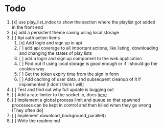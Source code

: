 # Todo
1. [x] use play_list_index to show the section where the playlist got added in the front end
2. [x] add a persistent theme saving using local storage
3. [ ] Api auth action items
   1. [x] Add login and sign up in api
   2. [ ] add api coverage to all important actions, like listing, downloading and changing the states of play lists
   3. [ ] add a login and sign up component to the web application
   4. [ ] Find out if using local storage is good enough or if I should go the cookies way
   5. [ ] Get the token expiry time from the sign in form
   6. [ ] Add caching of user data, and subsequent cleanup of it if implemented [I don't think I will]
4. [ ] Test and find out why full update is bugging out
5. [ ] Add a rate limiter to the socket.io, docs [here](https:github.com/animir/node-rate-limiter-flexible/wiki/Overall-example#websocket-single-connection-prevent-flooding)
6. [ ] Implement a global process limit and queue so that spawned processes can be kept in control and then killed when they go wrong [They often do]
7.  [ ] Implement download_background_parallel()
8.  [ ] Write the readme.md
